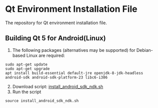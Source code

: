 # Qt Environment Installation File
The repository for Qt environment installation file. 

## Building Qt 5 for Android(Linux)
1. The following packages (alternatives may be supported) for Debian-based Linux are required:
```
sudo apt-get update
sudo apt-get upgrade
apt install build-essential default-jre openjdk-8-jdk-headless android-sdk android-sdk-platform-23 libc6-i386
```
2. Download script: [install_android_sdk_ndk.sh](https://github.com/lucky00122/qt_env/blob/main/install_android_sdk_ndk.sh)
3. Run the script
```
source install_android_sdk_ndk.sh
```
